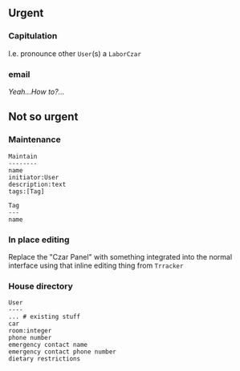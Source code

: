 ## Urgent

### Capitulation

I.e. pronounce other `User`(s) a `LaborCzar`

### email

_Yeah...How to?..._

## Not so urgent

### Maintenance

    Maintain
    --------
    name
    initiator:User
    description:text
    tags:[Tag]

    Tag
    ---
    name

### In place editing

Replace the "Czar Panel" with something integrated into the normal interface
   using that inline editing thing from `Trracker`

### House directory

    User
    ----
    ... # existing stuff
    car
    room:integer
    phone number
    emergency contact name
    emergency contact phone number
    dietary restrictions
